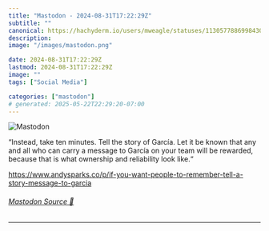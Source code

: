 ```yaml
---
title: "Mastodon - 2024-08-31T17:22:29Z"
subtitle: ""
canonical: https://hachyderm.io/users/mweagle/statuses/113057788699843055
description:
image: "/images/mastodon.png"

date: 2024-08-31T17:22:29Z
lastmod: 2024-08-31T17:22:29Z
image: ""
tags: ["Social Media"]

categories: ["mastodon"]
# generated: 2025-05-22T22:29:20-07:00
---
```

![Mastodon](/images/mastodon.png)

<p>“Instead, take ten minutes. Tell the story of García. Let it be known that any and all who can carry a message to García on your team will be rewarded, because that is what ownership and reliability look like.“</p><p><a href="https://www.andysparks.co/p/if-you-want-people-to-remember-tell-a-story-message-to-garcia" target="_blank" rel="nofollow noopener noreferrer" translate="no"><span class="invisible">https://www.</span><span class="ellipsis">andysparks.co/p/if-you-want-pe</span><span class="invisible">ople-to-remember-tell-a-story-message-to-garcia</span></a></p>


###### [Mastodon Source 🐘](https://hachyderm.io/@mweagle/113057788699843055)

___
